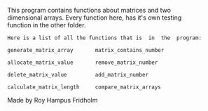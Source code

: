 
This  program  contains  functions  about  matrices  and   two  
dimensional arrays. Every function here, has it's own  testing  
function in the other folder.

```
Here is a list of all the functions that is  in  the  program:

generate_matrix_array       matrix_contains_number

allocate_matrix_value       remove_matrix_number

delete_matrix_value         add_matrix_number

calculate_matrix_length     compare_matrix_arrays
```

Made by Roy Hampus Fridholm
